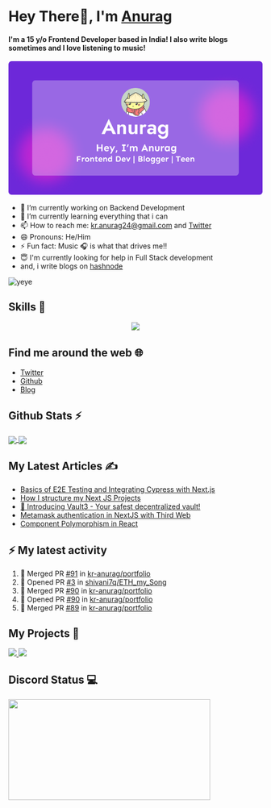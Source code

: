 # Hey There👋, I'm [Anurag](https://bio.link/anuragkr)

#### I'm a 15 y/o Frontend Developer based in India! I also write blogs sometimes and I love listening to music!
     
![Banner](./og-image.png)
     
- 🔭 I’m currently working on Backend Development <br>
- 🌱 I’m currently learning everything that i can<br>
- 📫 How to reach me: kr.anurag24@gmail.com and <a href="https://twitter.com/kr_anurag_">Twitter</a> <br>
- 😄 Pronouns: He/Him <br>
- ⚡ Fun fact: Music 🎧 is what that drives me!!  <br>
- 😇 I'm currently looking for help in Full Stack development <br>
- and, i write blogs on <a href='https://blog.anurag.tech'>hashnode</a>

![yeye](https://raw.githubusercontent.com/seanprashad/slackmoji/master/emoji/blob/blob-dundundun-gif.gif)

## Skills 🚀

<p align="center">
  <a href="https://skillicons.dev">
    <img src="https://skillicons.dev/icons?i=js,ts,solidity,nodejs,sass,tailwindcss,react,nextjs,firebase,supabase,figma,vscode,git" />
  </a>
</p>

## Find me around the web 🌐

- [Twitter](https://twitter.com/kr_anurag_)
- [Github](https://github.com/kr-anurag)
- [Blog](https://blog.anurag.tech)

## Github Stats ⚡

<a href="https://github.com/kr-anurag">
  <img align="center" src="https://github-readme-stats.vercel.app/api?username=kr-anurag&amp;show_icons=true&amp;theme=radical" height="160"  witdh="480" />
</a>
<a href="https://github.com/kr-anurag">
  <img align="center" src="http://github-readme-streak-stats.herokuapp.com?user=kr-anurag&theme=radical" height="160" witdh="480" />
</a>

## My Latest Articles ✍️

<!-- BLOG-POST-LIST:START -->
- [Basics of E2E Testing and Integrating Cypress with Next.js](https://blog.anurag.tech/basics-of-e2e-testing-and-integrating-cypress-with-nextjs)
- [How I structure my Next JS Projects](https://blog.anurag.tech/how-i-structure-my-next-js-projects)
- [💫 Introducing Vault3 - Your safest decentralized vault!](https://blog.anurag.tech/introducing-vault3)
- [Metamask authentication in NextJS with Third Web](https://blog.anurag.tech/metamask-authentication-in-nextjs-with-third-web)
- [Component Polymorphism in React](https://blog.anurag.tech/component-polymorphism-in-react)
<!-- BLOG-POST-LIST:END -->

## ⚡ My latest activity
<!--START_SECTION:activity-->
1. 🎉 Merged PR [#91](https://github.com/kr-anurag/portfolio/pull/91) in [kr-anurag/portfolio](https://github.com/kr-anurag/portfolio)
2. 💪 Opened PR [#3](https://github.com/shivani7q/ETH_my_Song/pull/3) in [shivani7q/ETH_my_Song](https://github.com/shivani7q/ETH_my_Song)
3. 🎉 Merged PR [#90](https://github.com/kr-anurag/portfolio/pull/90) in [kr-anurag/portfolio](https://github.com/kr-anurag/portfolio)
4. 💪 Opened PR [#90](https://github.com/kr-anurag/portfolio/pull/90) in [kr-anurag/portfolio](https://github.com/kr-anurag/portfolio)
5. 🎉 Merged PR [#89](https://github.com/kr-anurag/portfolio/pull/89) in [kr-anurag/portfolio](https://github.com/kr-anurag/portfolio)
<!--END_SECTION:activity-->

## My Projects  📁

<a href="https://github.com/avneesh0612/Orbits-UI">
     <img src="https://github-readme-stats.vercel.app/api/pin/?username=avneesh0612&repo=Orbits-UI&theme=radical" />
</a>

<a href="https://github.com/imsaptarshi/vault3">
     <img src="https://github-readme-stats.vercel.app/api/pin/?username=imsaptarshi&repo=vault3&theme=radical" />
</a>

## Discord Status 💻

<a href="https://discord.com/users/849171428497424404">
     <img src="https://lanyard.cnrad.dev/api/849171428497424404" width="400" height="200" />
</a>
